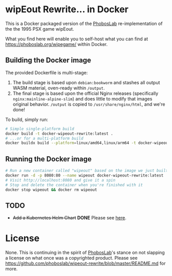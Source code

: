 # wipEout Rewrite... in Docker

This is a Docker packaged version of the [PhobosLab](https://github.com/phoboslab/wipeout-rewrite) re-implementation of the the 1995 PSX game wipEout.

What you find here will enable you to self-host what you can find at https://phoboslab.org/wipegame/ within Docker.

## Building the Docker image

The provided Dockerfile is multi-stage:

1. The build stage is based upon `debian:bookworm` and stashes all output WASM material, oven-ready within `/output`.
2. The final stage is based upon the official Nginx releases (specifically `nginx:mainline-alpine-slim`) and does little to modify that images original behavior. `/output` is copied to `/usr/share/nginx/html`, and we're done!

To build, simply run:

```sh
# Simple single-platform build
docker build -t docker-wipeout-rewrite:latest .
# ...or for a multi-platform build
docker buildx build --platform=linux/amd64,linux/arm64 -t docker-wipeout-rewrite:latest .
```

## Running the Docker image

```sh
# Run a new container called "wipeout" based on the image we just built
docker run -d -p 8080:80 --name wipeout docker-wipeout-rewrite:latest
# Visit http://localhost:8080 and give it a spin
# Stop and delete the container when you're finished with it
docker stop wipeout && docker rm wipeout
```

## TODO

* ~~Add a Kubernetes Helm Chart~~ **DONE** Please see [here](https://artifacthub.io/packages/helm/chrisfu/wipeout-rewrite). 

# License

None. This is continuing in the spirit of [PhobosLab](https://github.com/phoboslab/wipeout-rewrite)'s stance on not slapping a license on what once was a copyrighted product. Please see https://github.com/phoboslab/wipeout-rewrite/blob/master/README.md for more.